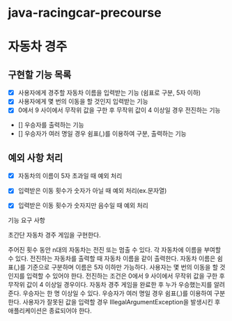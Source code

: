 # java-racingcar-precourse


# 자동차 경주

## 구현할 기능 목록

- [x] 사용자에게 경주할 자동차 이름을 입력받는 기능 (쉼표로 구분, 5자 이하)
- [x] 사용자에게 몇 번의 이동을 할 것인지 입력받는 기능
- [x] 0에서 9 사이에서 무작위 값을 구한 후 무작위 값이 4 이상일 경우 전진하는 기능
- [] 우승자를 출력하는 기능
- [] 우승자가 여러 명일 경우 쉼표(,)를 이용하여 구분, 출력하는 기능

## 예외 사항 처리

- [x] 자동차의 이름이 5자 초과일 때 예외 처리
- [x] 입력받은 이동 횟수가 숫자가 아닐 때 예외 처리(ex.문자열)
- [x] 입력받은 이동 횟수가 숫자지만 음수일 때 예외 처리




기능 요구 사항

초간단 자동차 경주 게임을 구현한다.

주어진 횟수 동안 n대의 자동차는 전진 또는 멈출 수 있다.
각 자동차에 이름을 부여할 수 있다. 전진하는 자동차를 출력할 때 자동차 이름을 같이 출력한다.
자동차 이름은 쉼표(,)를 기준으로 구분하며 이름은 5자 이하만 가능하다.
사용자는 몇 번의 이동을 할 것인지를 입력할 수 있어야 한다.
전진하는 조건은 0에서 9 사이에서 무작위 값을 구한 후 무작위 값이 4 이상일 경우이다.
자동차 경주 게임을 완료한 후 누가 우승했는지를 알려준다. 우승자는 한 명 이상일 수 있다.
우승자가 여러 명일 경우 쉼표(,)를 이용하여 구분한다.
사용자가 잘못된 값을 입력할 경우 IllegalArgumentException을 발생시킨 후 애플리케이션은 종료되어야 한다.

